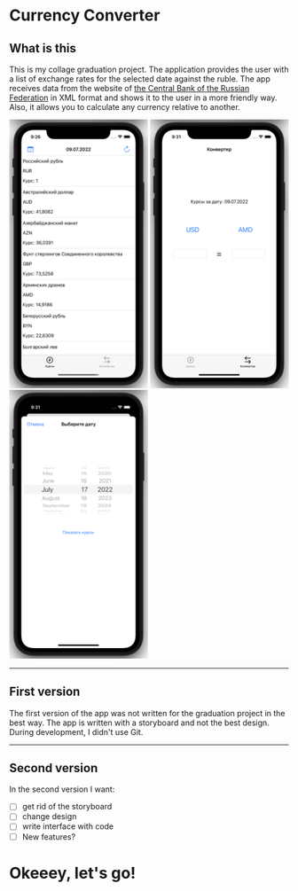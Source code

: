 # Currency Converter

## What is this
This is my collage graduation project.
The application provides the user with a list of exchange rates for the selected date against the ruble.
The app receives data from the website of [the Central Bank of the Russian Federation](https://www.cbr.ru) in XML format and shows it to the user in a more friendly way.
Also, it allows you to calculate any currency relative to another.

<img src="ValuteConverter/Screenshots/Courses.png" width="250px" higth="450px"> <img src="ValuteConverter/Screenshots/Calcul.png" width="250px" higth="450px">
<img src="ValuteConverter/Screenshots/Date.png" width="250px" higth="450px">
___

## First version

The first version of the app was not written for the graduation project in the best way. 
The app is written with a storyboard and not the best design. During development, I didn't use Git.

___
## Second version

In the second version I want:
- [ ] get rid of the storyboard
- [ ] change design
- [ ] write interface with code
- [ ] New features?

# Okeeey, let's go!
